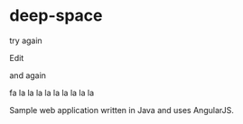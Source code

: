 # deep-space

try again


Edit

and again

fa la la la la la la la la la

Sample web application written in Java and uses AngularJS.
